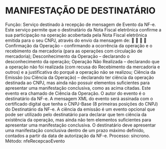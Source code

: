 # MANIFESTAÇÃO DE DESTINATÁRIO

Função: Serviço destinado à recepção de mensagem de Evento da NF-e.
Este serviço permite que o destinatário da Nota Fiscal eletrônica confirme a sua participação
na operação acobertada pela Nota Fiscal eletrônica emitida para o seu CNPJ, através do
envio da mensagem de:




Confirmação da Operação – confirmando a ocorrência da operação e o recebimento da
mercadoria (para as operações com circulação de mercadoria);
Desconhecimento da Operação – declarando o desconhecimento da operação;
Operação Não Realizada – declarando que a operação não foi realizada (com recusa do
Recebimento da mercadoria e outros) e a justificativa do porquê a operação não se
realizou;
Ciência da Emissão (ou Ciência da Operação) – declarando ter ciência da operação
destinada ao CNPJ, mas ainda não possuir elementos suficientes para apresentar uma
manifestação conclusiva, como as acima citadas. Este evento era chamado de Ciência da
Operação.
O autor do evento é o destinatário da NF-e. A mensagem XML do evento será assinada com
o certificado digital que tenha o CNPJ-Base (8 primeiras posições do CNPJ) do Destinatário
da NF-e.
A ciência da emissão é um evento opcional que pode ser utilizado pelo destinatário para
declarar que tem ciência da existência da operação, mas ainda não tem elementos suficientes
para apresentar uma manifestação conclusiva.
O destinatário deve apresentar uma manifestação conclusiva dentro de um prazo máximo
definido, contados a partir da data de autorização da NF-e.
Processo: síncrono.
Método: nfeRecepcaoEvento
